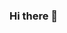### Hi there 👋

<!--
My name is Devam Rana.
I am Studing in Master of Information Technology in India(Gujrat,Surat).

- 🌱 I’m currently learning Information Technology.
- 👯 I’m looking to collaborate on interested coders.
- 🤔 I’m looking for help with interested students.
- 💬 Ask me about any Query
- 📫 How to reach me: Email: devamrana27@gmail.com
-                      Phone:  +91 9376147725 
- ⚡ Fun fact: I'm Hacker...
-->
